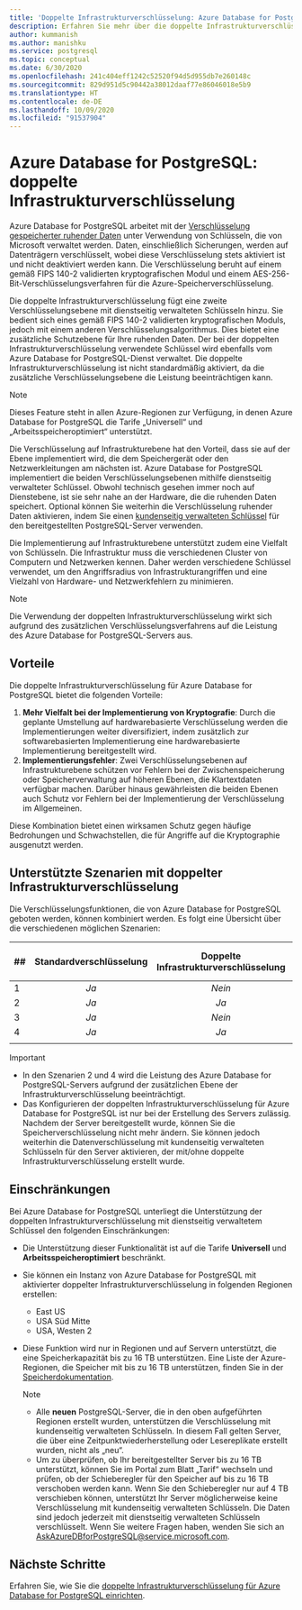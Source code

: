 ```yaml
---
title: 'Doppelte Infrastrukturverschlüsselung: Azure Database for PostgreSQL'
description: Erfahren Sie mehr über die doppelte Infrastrukturverschlüsselung, um eine zweite Verschlüsselungsebene mit dienstseitig verwalteten Schlüsseln hinzuzufügen.
author: kummanish
ms.author: manishku
ms.service: postgresql
ms.topic: conceptual
ms.date: 6/30/2020
ms.openlocfilehash: 241c404eff1242c52520f94d5d955db7e260148c
ms.sourcegitcommit: 829d951d5c90442a38012daaf77e86046018e5b9
ms.translationtype: HT
ms.contentlocale: de-DE
ms.lasthandoff: 10/09/2020
ms.locfileid: "91537904"
---
```

# <a name="azure-database-for-postgresql-infrastructure-double-encryption"></a>Azure Database for PostgreSQL: doppelte Infrastrukturverschlüsselung

Azure Database for PostgreSQL arbeitet mit der [Verschlüsselung gespeicherter ruhender Daten](concepts-security.md#at-rest) unter Verwendung von Schlüsseln, die von Microsoft verwaltet werden. Daten, einschließlich Sicherungen, werden auf Datenträgern verschlüsselt, wobei diese Verschlüsselung stets aktiviert ist und nicht deaktiviert werden kann. Die Verschlüsselung beruht auf einem gemäß FIPS 140-2 validierten kryptografischen Modul und einem AES-256-Bit-Verschlüsselungsverfahren für die Azure-Speicherverschlüsselung.

Die doppelte Infrastrukturverschlüsselung fügt eine zweite Verschlüsselungsebene mit dienstseitig verwalteten Schlüsseln hinzu. Sie bedient sich eines gemäß FIPS 140-2 validierten kryptografischen Moduls, jedoch mit einem anderen Verschlüsselungsalgorithmus. Dies bietet eine zusätzliche Schutzebene für Ihre ruhenden Daten. Der bei der doppelten Infrastrukturverschlüsselung verwendete Schlüssel wird ebenfalls vom Azure Database for PostgreSQL-Dienst verwaltet. Die doppelte Infrastrukturverschlüsselung ist nicht standardmäßig aktiviert, da die zusätzliche Verschlüsselungsebene die Leistung beeinträchtigen kann.

> [!NOTE]
> Dieses Feature steht in allen Azure-Regionen zur Verfügung, in denen Azure Database for PostgreSQL die Tarife „Universell“ und „Arbeitsspeicheroptimiert“ unterstützt.

Die Verschlüsselung auf Infrastrukturebene hat den Vorteil, dass sie auf der Ebene implementiert wird, die dem Speichergerät oder den Netzwerkleitungen am nächsten ist. Azure Database for PostgreSQL implementiert die beiden Verschlüsselungsebenen mithilfe dienstseitig verwalteter Schlüssel. Obwohl technisch gesehen immer noch auf Dienstebene, ist sie sehr nahe an der Hardware, die die ruhenden Daten speichert. Optional können Sie weiterhin die Verschlüsselung ruhender Daten aktivieren, indem Sie einen [kundenseitig verwalteten Schlüssel](concepts-data-encryption-postgresql.md) für den bereitgestellten PostgreSQL-Server verwenden.  

Die Implementierung auf Infrastrukturebene unterstützt zudem eine Vielfalt von Schlüsseln. Die Infrastruktur muss die verschiedenen Cluster von Computern und Netzwerken kennen. Daher werden verschiedene Schlüssel verwendet, um den Angriffsradius von Infrastrukturangriffen und eine Vielzahl von Hardware- und Netzwerkfehlern zu minimieren. 

> [!NOTE]
> Die Verwendung der doppelten Infrastrukturverschlüsselung wirkt sich aufgrund des zusätzlichen Verschlüsselungsverfahrens auf die Leistung des Azure Database for PostgreSQL-Servers aus.

## <a name="benefits"></a>Vorteile

Die doppelte Infrastrukturverschlüsselung für Azure Database for PostgreSQL bietet die folgenden Vorteile:

1. **Mehr Vielfalt bei der Implementierung von Kryptografie**: Durch die geplante Umstellung auf hardwarebasierte Verschlüsselung werden die Implementierungen weiter diversifiziert, indem zusätzlich zur softwarebasierten Implementierung eine hardwarebasierte Implementierung bereitgestellt wird.
2. **Implementierungsfehler**: Zwei Verschlüsselungsebenen auf Infrastrukturebene schützen vor Fehlern bei der Zwischenspeicherung oder Speicherverwaltung auf höheren Ebenen, die Klartextdaten verfügbar machen. Darüber hinaus gewährleisten die beiden Ebenen auch Schutz vor Fehlern bei der Implementierung der Verschlüsselung im Allgemeinen.

Diese Kombination bietet einen wirksamen Schutz gegen häufige Bedrohungen und Schwachstellen, die für Angriffe auf die Kryptographie ausgenutzt werden.

## <a name="supported-scenarios-with-infrastructure-double-encryption"></a>Unterstützte Szenarien mit doppelter Infrastrukturverschlüsselung

Die Verschlüsselungsfunktionen, die von Azure Database for PostgreSQL geboten werden, können kombiniert werden. Es folgt eine Übersicht über die verschiedenen möglichen Szenarien:

|  ##   | Standardverschlüsselung | Doppelte Infrastrukturverschlüsselung | Datenverschlüsselung mithilfe kundenseitig verwalteter Schlüssel  |
|:------|:------------------:|:--------------------------------:|:--------------------------------------------:|
| 1     | *Ja*              | *Nein*                             | *Nein*                                         |
| 2     | *Ja*              | *Ja*                            | *Nein*                                         |
| 3     | *Ja*              | *Nein*                             | *Ja*                                        |
| 4     | *Ja*              | *Ja*                            | *Ja*                                        |
|       |                    |                                  |                                              |

> [!Important]
> - In den Szenarien 2 und 4 wird die Leistung des Azure Database for PostgreSQL-Servers aufgrund der zusätzlichen Ebene der Infrastrukturverschlüsselung beeinträchtigt.
> - Das Konfigurieren der doppelten Infrastrukturverschlüsselung für Azure Database for PostgreSQL ist nur bei der Erstellung des Servers zulässig. Nachdem der Server bereitgestellt wurde, können Sie die Speicherverschlüsselung nicht mehr ändern. Sie können jedoch weiterhin die Datenverschlüsselung mit kundenseitig verwalteten Schlüsseln für den Server aktivieren, der mit/ohne doppelte Infrastrukturverschlüsselung erstellt wurde.

## <a name="limitations"></a>Einschränkungen

Bei Azure Database for PostgreSQL unterliegt die Unterstützung der doppelten Infrastrukturverschlüsselung mit dienstseitig verwaltetem Schlüssel den folgenden Einschränkungen:

* Die Unterstützung dieser Funktionalität ist auf die Tarife **Universell** und **Arbeitsspeicheroptimiert** beschränkt.
* Sie können ein Instanz von Azure Database for PostgreSQL mit aktivierter doppelter Infrastrukturverschlüsselung in folgenden Regionen erstellen:

   * East US
   * USA Süd Mitte
   * USA, Westen 2
   
* Diese Funktion wird nur in Regionen und auf Servern unterstützt, die eine Speicherkapazität bis zu 16 TB unterstützen. Eine Liste der Azure-Regionen, die Speicher mit bis zu 16 TB unterstützen, finden Sie in der [Speicherdokumentation](concepts-pricing-tiers.md#storage).

    > [!NOTE]
    > - Alle **neuen** PostgreSQL-Server, die in den oben aufgeführten Regionen erstellt wurden, unterstützen die Verschlüsselung mit kundenseitig verwalteten Schlüsseln. In diesem Fall gelten Server, die über eine Zeitpunktwiederherstellung oder Lesereplikate erstellt wurden, nicht als „neu“.
    > - Um zu überprüfen, ob Ihr bereitgestellter Server bis zu 16 TB unterstützt, können Sie im Portal zum Blatt „Tarif“ wechseln und prüfen, ob der Schieberegler für den Speicher auf bis zu 16 TB verschoben werden kann. Wenn Sie den Schieberegler nur auf 4 TB verschieben können, unterstützt Ihr Server möglicherweise keine Verschlüsselung mit kundenseitig verwalteten Schlüsseln. Die Daten sind jedoch jederzeit mit dienstseitig verwalteten Schlüsseln verschlüsselt. Wenn Sie weitere Fragen haben, wenden Sie sich an AskAzureDBforPostgreSQL@service.microsoft.com.

## <a name="next-steps"></a>Nächste Schritte

Erfahren Sie, wie Sie die [doppelte Infrastrukturverschlüsselung für Azure Database for PostgreSQL einrichten](howto-double-encryption.md).
